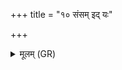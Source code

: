 +++
title = "१० संसम् इद् यः"

+++
<details><summary>मूलम् (GR)</summary>

संसम् इद् यः सम् आकरं  
सह यूथा गवाम् इव ।  
समानम् अस्तु वो मनो  
ज्येष्ठं विज्ञानम् अन्व् इत ॥
</details>